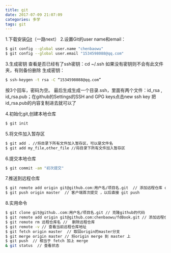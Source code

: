 ```yaml
---
title: git
date: 2017-07-09 21:07:09
categories: 多学
tags: git
---
```


1.下载安装[Git](https://git-scm.com/downloads)（一路next）
2.设置Git的user name和email：
``` bash
$ git config --global user.name "chenbaowu"
$ git config --global user.email "1534598088@qq.com"
```
<!-- more -->

3.生成密钥
查看是否已经有了ssh密钥：cd ~/.ssh
如果没有密钥则不会有此文件夹，有则备份删除
生成密钥：
``` bash
$ ssh-keygen -t rsa -C “1534598088@qq.com”
```
按3个回车，密码为空。
最后生成生成一个目录.ssh，里面有两个文件：id_rsa , id_rsa.pub；在github的Settings的SSH and GPG keys点击new ssh key 把 id_rsa.pub的内容复制进去就可以了

4.初始化git,创建本地仓库
``` bash
$ git init
```
5.将文件加入暂存区
``` bash
$ git add . //将目录下所有文件加入暂存区，可以是文件名
$ git add my_file,other_file //将目录下所有文件加入暂存区
```
6.提交本地仓库
``` bash
$ git commit -am "初次提交"
```
7.推送到远程仓库
``` bash
$ git remote add origin git@github.com:用户名/项目名.git  // 添加远程仓库 origin 
$ git push origin master  // 客户端首次提交 ，以后直接 git push
```
8.实用命令
``` bash
$ git clone git@github..com:用户名/项目名.git // 克隆github的代码
$ git remote add origin git@github.com:chenbaowu/fdBook.git // 添加远程仓库地址
$ git remote rm 远程仓库名 //  删除远程仓库
$ git remote -v // 查看当前远程仓库地址
$ git fetch origin master  // 取回origin的master分支
$ git merge origin master // 将origin merge 到 master 上
$ git push  // 相当于 fetch 加上 merge
& git status  // 查看状态
```
